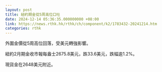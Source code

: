 ```yaml
---
layout: post
title: 紐約期金從5周高位口吐
date: 2024-12-14 05:36:35.000000000 +08:00
link: https://news.rthk.hk/rthk/ch/component/k2/1783432-20241214.htm
categories: rthk
---
```


外圍金價從5周高位回落，受美元轉強影響。

紐約2月期金收市報每盎士2675.8美元，跌33.6美元，跌幅逾1.2%。

現貨金在2648美元附近。
